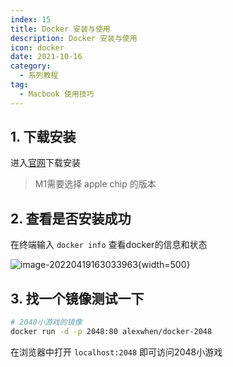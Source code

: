```yaml
---
index: 15
title: Docker 安装与使用
description: Docker 安装与使用
icon: docker
date: 2021-10-16
category:
  - 系列教程
tag:
  - Macbook 使用技巧
---
```


## 1. 下载安装

进入[官网](https://docs.docker.com/desktop/mac/install/)下载安装

> M1需要选择 apple chip 的版本

## 2. 查看是否安装成功

在终端输入 `docker info` 查看docker的信息和状态

![image-20220419163033963](https://zhuye-1308301598.file.myqcloud.com/markdown/image-20220419163033963.png){width=500}

## 3. 找一个镜像测试一下

```bash
# 2048小游戏的镜像
docker run -d -p 2048:80 alexwhen/docker-2048
```

在浏览器中打开 `localhost:2048` 即可访问2048小游戏